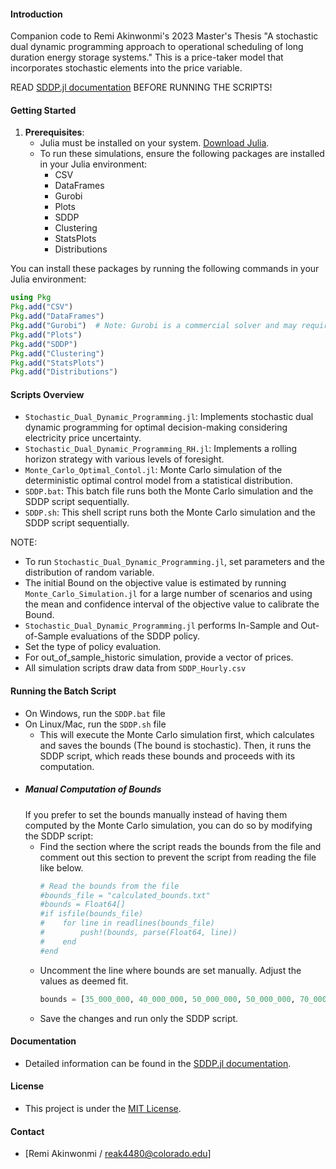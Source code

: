 #### Introduction
Companion code to Remi Akinwonmi's 2023 Master's Thesis "A stochastic dual dynamic programming approach to operational scheduling of long duration energy storage systems." This is a price-taker model that incorporates stochastic elements into the price variable.

READ [SDDP.jl documentation](https://sddp.dev/stable) BEFORE RUNNING THE SCRIPTS!

#### Getting Started
1. **Prerequisites**: 
   - Julia must be installed on your system. [Download Julia](https://julialang.org/downloads/).
   - To run these simulations, ensure the following packages are installed in your Julia environment:
      - CSV
      - DataFrames
      - Gurobi
      - Plots
      - SDDP
      - Clustering
      - StatsPlots
      - Distributions

You can install these packages by running the following commands in your Julia environment:

```julia
using Pkg
Pkg.add("CSV")
Pkg.add("DataFrames")
Pkg.add("Gurobi")  # Note: Gurobi is a commercial solver and may require a license.
Pkg.add("Plots")
Pkg.add("SDDP")
Pkg.add("Clustering")
Pkg.add("StatsPlots")
Pkg.add("Distributions")
```

#### Scripts Overview
- `Stochastic_Dual_Dynamic_Programming.jl`: Implements stochastic dual dynamic programming for optimal decision-making considering electricity price uncertainty.
- `Stochastic_Dual_Dynamic_Programming_RH.jl`: Implements a rolling horizon strategy with various levels of foresight.
- `Monte_Carlo_Optimal_Contol.jl`: Monte Carlo simulation of the deterministic optimal control model from a statistical distribution.
- `SDDP.bat`: This batch file runs both the Monte Carlo simulation and the SDDP script sequentially.
- `SDDP.sh`: This shell script runs both the Monte Carlo simulation and the SDDP script sequentially.

NOTE:
- To run `Stochastic_Dual_Dynamic_Programming.jl`, set parameters and the distribution of random variable.
- The initial Bound on the objective value is estimated by running `Monte_Carlo_Simulation.jl` for a large number of scenarios and using the mean and confidence interval of the objective value to calibrate the Bound.
- `Stochastic_Dual_Dynamic_Programming.jl` performs In-Sample and Out-of-Sample evaluations of the SDDP policy.
- Set the type of policy evaluation.
- For out_of_sample_historic simulation, provide a vector of prices.
- All simulation scripts draw data from `SDDP_Hourly.csv`

#### Running the Batch Script
- On Windows, run the `SDDP.bat` file
- On Linux/Mac, run the `SDDP.sh` file
   - This will execute the Monte Carlo simulation first, which calculates and saves the bounds (The bound is stochastic). Then, it runs the SDDP script, which reads these bounds and proceeds with its computation.
- ##### Manual Computation of Bounds
   If you prefer to set the bounds manually instead of having them computed by the Monte Carlo simulation, you can do so by modifying the SDDP script:
   - Find the section where the script reads the bounds from the file and comment out this section to prevent the script from reading the file like below.
     ```julia
     # Read the bounds from the file
     #bounds_file = "calculated_bounds.txt"
     #bounds = Float64[]
     #if isfile(bounds_file)
     #    for line in readlines(bounds_file)
     #        push!(bounds, parse(Float64, line))
     #    end
     #end
     ```
  - Uncomment the line where bounds are set manually. Adjust the values as deemed fit.
    ```julia
    bounds = [35_000_000, 40_000_000, 50_000_000, 50_000_000, 70_000_000]
    ```
  - Save the changes and run only the SDDP script.

    
#### Documentation
- Detailed information can be found in the [SDDP.jl documentation](https://sddp.dev/stable).

#### License
- This project is under the [MIT License](LICENSE).

#### Contact
- [Remi Akinwonmi / reak4480@colorado.edu]
